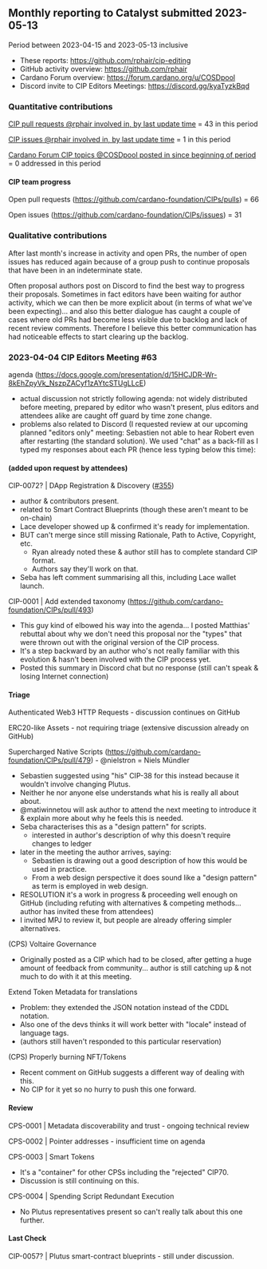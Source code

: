 ## Monthly reporting to Catalyst submitted 2023-05-13

Period between 2023-04-15 and 2023-05-13 inclusive

- These reports: https://github.com/rphair/cip-editing
- GitHub activity overview: https://github.com/rphair
- Cardano Forum overview: https://forum.cardano.org/u/COSDpool
- Discord invite to CIP Editors Meetings: https://discord.gg/kyaTyzkBqd

### Quantitative contributions

[CIP pull requests @rphair involved in, by last update time](https://github.com/cardano-foundation/CIPs/pulls?q=is%3Apr+involves%3Arphair+sort%3Aupdated-desc) = 43 in this period

[CIP issues @rphair involved in, by last update time](https://github.com/cardano-foundation/CIPs/issues?q=is%3Aissue+involves%3Arphair+sort%3Aupdated-desc) = 1 in this period

[Cardano Forum CIP topics @COSDpool posted in since beginning of period](https://forum.cardano.org/search?q=%23developers%3Acips%20%40COSDpool%20after%3A2023-03-14) = 0 addressed in this period

#### CIP team progress

Open pull requests (https://github.com/cardano-foundation/CIPs/pulls) = 66

Open issues (https://github.com/cardano-foundation/CIPs/issues) = 31

### Qualitative contributions

After last month's increase in activity and open PRs, the number of open issues has reduced again because of a group push to continue proposals that have been in an indeterminate state.

Often proposal authors post on Discord to find the best way to progress their proposals.  Sometimes in fact editors have been waiting for author activity, which we can then be more explicit about (in terms of what we've been expecting)... and also this better dialogue has caught a couple of cases where old PRs had become less visible due to backlog and lack of recent review comments.  Therefore I believe this better communication has had noticeable effects to start clearing up the backlog.



### 2023-04-04 CIP Editors Meeting #63

agenda (https://docs.google.com/presentation/d/15HCJDR-Wr-8kEhZpyVk_NszpZACyf1zAYtcSTUgLLcE)

- actual discussion not strictly following agenda: not widely distributed before meeting, prepared by editor who wasn't present, plus editors and attendees alike are caught off guard by time zone change.
- problems also related to Discord (I requested review at our upcoming planned "editors only" meeting: Sebastien not able to hear Robert even after restarting (the standard solution).  We used "chat" as a back-fill as I typed my responses about each PR (hence less typing below this time):

#### (added upon request by attendees)

CIP-0072? | DApp Registration & Discovery ([#355](https://github.com/cardano-foundation/CIPs/pull/355))

-   author & contributors present.
-   related to Smart Contract Blueprints (though these aren't meant to be on-chain)
-   Lace developer showed up & confirmed it's ready for implementation.
-   BUT can't merge since still missing Rationale, Path to Active, Copyright, etc.
    -   Ryan already noted these & author still has to complete standard CIP format.
    -   Authors say they'll work on that.
-   Seba has left comment summarising all this, including Lace wallet launch.

CIP-0001 | Add extended taxonomy (https://github.com/cardano-foundation/CIPs/pull/493)

-   This guy kind of elbowed his way into the agenda... I posted Matthias' rebuttal about why we don't need this proposal nor the "types" that were thrown out with the original version of the CIP process.
-   It's a step backward by an author who's not really familiar with this evolution & hasn't been involved with the CIP process yet.
-   Posted this summary in Discord chat but no response (still can't speak & losing Internet connection)

#### Triage

Authenticated Web3 HTTP Requests - discussion continues on GitHub

ERC20-like Assets - not requiring triage (extensive discussion already on GitHub)

Supercharged Native Scripts (https://github.com/cardano-foundation/CIPs/pull/479) - @nielstron = Niels Mündler

-   Sebastien suggested using "his" CIP-38 for this instead because it wouldn't involve changing Plutus.
-   Neither he nor anyone else understands what his is really all about about.
-   @matiwinnetou will ask author to attend the next meeting to introduce it & explain more about why he feels this is needed.
-   Seba characterises this as a "design pattern" for scripts.
    -   interested in author's description of why this doesn't require changes to ledger
-   later in the meeting the author arrives, saying:
    -   Sebastien is drawing out a good description of how this would be used in practice.
    -   From a web design perspective it does sound like a "design pattern" as term is employed in web design.
-   RESOLUTION it's a work in progress & proceeding well enough on GitHub (including refuting with alternatives & competing methods... author has invited these from attendees)
-   I invited MPJ to review it, but people are already offering simpler alternatives.

(CPS) Voltaire Governance

-   Originally posted as a CIP which had to be closed, after getting a huge amount of feedback from community... author is still catching up & not much to do with it at this meeting.

Extend Token Metadata for translations

-   Problem: they extended the JSON notation instead of the CDDL notation.
-   Also one of the devs thinks it will work better with "locale" instead of language tags.
-   (authors still haven't responded to this particular reservation)

(CPS) Properly burning NFT/Tokens

-   Recent comment on GitHub suggests a different way of dealing with this.
-   No CIP for it yet so no hurry to push this one forward.

#### Review

CPS-0001 | Metadata discoverability and trust - ongoing technical review

CPS-0002 | Pointer addresses - insufficient time on agenda

CPS-0003 | Smart Tokens

-   It's a "container" for other CPSs including the "rejected" CIP70.
-   Discussion is still continuing on this.

CPS-0004 | Spending Script Redundant Execution

-   No Plutus representatives present so can't really talk about this one further.

#### Last Check

CIP-0057? | Plutus smart-contract blueprints - still under discussion.
